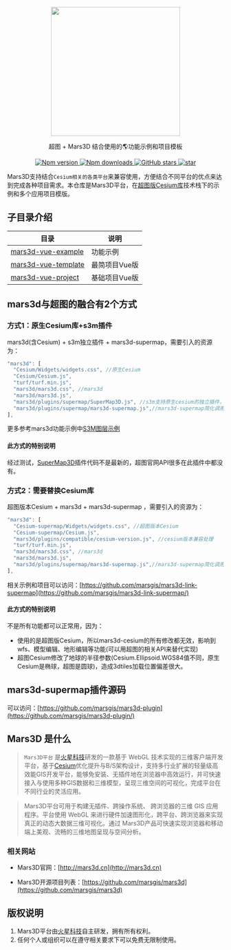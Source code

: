  
<p align="center">
<img src="//mars3d.cn/logo.png" width="300px" />
</p>
 
<p align="center">超图 + Mars3D 结合使用的🌎功能示例和项目模板</p>




<p align="center">
  <a target="_black" href="https://www.npmjs.com/package/mars3d">
    <img alt="Npm version" src="https://img.shields.io/npm/v/mars3d.svg?style=flat&logo=npm&label=版本号" />
  </a>
  <a target="_black" href="https://www.npmjs.com/package/mars3d">
    <img alt="Npm downloads" src="https://img.shields.io/npm/dt/mars3d?style=flat&logo=npm&label=下载量" />
  </a>
  <a target="_black" href="https://github.com/marsgis/mars3d">
    <img alt="GitHub stars" src="https://img.shields.io/github/stars/marsgis/mars3d?style=flat&logo=github" />
  </a>
  <a target="_black" href="https://gitee.com/marsgis/mars3d">
    <img src="https://gitee.com/marsgis/mars3d/badge/star.svg?theme=dark" alt="star" />
  </a>
</p>


  Mars3D支持结合`Cesium相关的各类平台`来兼容使用，方便结合不同平台的优点来达到完成各种项目需求。本仓库是Mars3D平台，在[超图版Cesium库](http://support.supermap.com.cn:8090/webgl/index.html)技术栈下的示例和多个应用项目模版。
 
  
## 子目录介绍
  
| 目录  |   说明  | 
|  ----  | ----  |
|[mars3d-vue-example](./mars3d-vue-example/README.md)	|  功能示例 | 
|[mars3d-vue-template](./mars3d-vue-template/README.md)	|  最简项目Vue版 | 
|[mars3d-vue-project](./mars3d-vue-project/README.md)	|  基础项目Vue版 |  


## mars3d与超图的融合有2个方式

### 方式1：原生Cesium库+s3m插件
 mars3d(含Cesium) + s3m独立插件 + mars3d-supermap，需要引入的资源为：
```js
"mars3d": [
  "Cesium/Widgets/widgets.css", //原生Cesium
  "Cesium/Cesium.js",
  "turf/turf.min.js",
  "mars3d/mars3d.css", //mars3d
  "mars3d/mars3d.js",
  "mars3d/plugins/supermap/SuperMap3D.js", //s3m支持原生cesium的独立插件，参考 https://github.com/SuperMap/iClient3D-for-WebGL
  "mars3d/plugins/supermap/mars3d-supermap.js",//mars3d-supermap简化调用封装
],
```
更多参考mars3d功能示例中[S3M图层示例](https://mars3d.cn/editor.html?id=layer-other/s3m/basis)

#### 此方式的特别说明
经过测试，[SuperMap3D](https://github.com/SuperMap/iClient3D-for-WebGL/tree/main/Cesium_S3MLayer_Plugins/S3MTilesLayer)插件代码不是最新的，超图官网API很多在此插件中都没有。



### 方式2：需要替换Cesium库
超图版本Cesium + mars3d + mars3d-supermap ，需要引入的资源为：
```js
"mars3d": [
  "Cesium-supermap/Widgets/widgets.css", //超图版本Cesium 
  "Cesium-supermap/Cesium.js",
  "mars3d/plugins/compatible/cesium-version.js", //cesium版本兼容处理
  "turf/turf.min.js",
  "mars3d/mars3d.css", //mars3d
  "mars3d/mars3d.js",
  "mars3d/plugins/supermap/mars3d-supermap.js",//mars3d-supermap简化调用封装
],
```
相关示例和项目可以访问：[https://github.com/marsgis/mars3d-link-supermap](https://github.com/marsgis/mars3d-link-supermap/)
 
 
#### 此方式的特别说明
 不是所有功能都可以正常用，因为：

- 使用的是超图版Cesium，所以mars3d-cesium的所有修改都无效，影响到wfs、模型编辑、地形编辑等功能(可以用超图的相关API来替代实现)
- 超图Cesium修改了地球的半径参数(Cesium.Ellipsoid.WGS84值不同，原生Cesium是椭球，超图是圆球)，造成3dtiles加载位置偏差很大。






## mars3d-supermap插件源码
可以访问：[https://github.com/marsgis/mars3d-plugin](https://github.com/marsgis/mars3d-plugin/)



## Mars3D 是什么 
>  `Mars3D平台` 是[火星科技](http://marsgis.cn/)研发的一款基于 WebGL 技术实现的三维客户端开发平台，基于[Cesium](https://cesium.com/cesiumjs/)优化提升与B/S架构设计，支持多行业扩展的轻量级高效能GIS开发平台，能够免安装、无插件地在浏览器中高效运行，并可快速接入与使用多种GIS数据和三维模型，呈现三维空间的可视化，完成平台在不同行业的灵活应用。

 > Mars3D平台可用于构建无插件、跨操作系统、 跨浏览器的三维 GIS 应用程序。平台使用 WebGL 来进行硬件加速图形化，跨平台、跨浏览器来实现真正的动态大数据三维可视化。通过 Mars3D产品可快速实现浏览器和移动端上美观、流畅的三维地图呈现与空间分析。

### 相关网站 
- Mars3D官网：[http://mars3d.cn](http://mars3d.cn)  

- Mars3D开源项目列表：[https://github.com/marsgis/mars3d](https://github.com/marsgis/mars3d)


## 版权说明
1. Mars3D平台由[火星科技](http://marsgis.cn/)自主研发，拥有所有权利。
2. 任何个人或组织可以在遵守相关要求下可以免费无限制使用。

